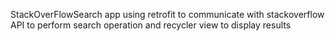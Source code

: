 StackOverFlowSearch app 
using retrofit to communicate with stackoverflow API to perform search operation and recycler view to display results
